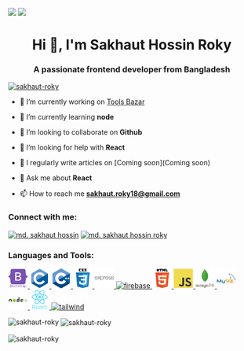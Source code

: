 ![](https://media-exp1.licdn.com/dms/image/D5616AQEoDbaIEpVBvA/profile-displaybackgroundimage-shrink_350_1400/0/1665491457431?e=1671062400&v=beta&t=hcBsZE_fNEzAqINx2JCnLwhkd7dxYOLDDbxQIQ3mEmk)
<img src="https://media-exp1.licdn.com/dms/image/D5616AQH6yht0fx4Nug/profile-displaybackgroundimage-shrink_350_1400/0/1665631985717?e=1671062400&v=beta&t=Bwa25cz7v09ix8RAgST0ep6ugravJ-g6TuIHWFYPNbg" />
<h1 align="center">Hi 👋, I'm Sakhaut Hossin Roky</h1>
<h3 align="center">A passionate frontend developer from Bangladesh</h3>

<p align="left"> <a href="https://github.com/ryo-ma/github-profile-trophy"><img src="https://github-profile-trophy.vercel.app/?username=sakhaut-roky" alt="sakhaut-roky" /></a> </p>

- 🔭 I’m currently working on [Tools Bazar](https://github.com/Sakhaut-Roky/tools-bazar-client)

- 🌱 I’m currently learning **node**

- 👯 I’m looking to collaborate on **Github**

- 🤝 I’m looking for help with **React**

- 📝 I regularly write articles on [Coming soon](Coming soon)

- 💬 Ask me about **React**

- 📫 How to reach me **sakhaut.roky18@gmail.com**

<h3 align="left">Connect with me:</h3>
<p align="left">
<a href="https://linkedin.com/in/md. sakhaut hossin" target="blank"><img align="center" src="https://raw.githubusercontent.com/rahuldkjain/github-profile-readme-generator/master/src/images/icons/Social/linked-in-alt.svg" alt="md. sakhaut hossin" height="30" width="40" /></a>
<a href="https://fb.com/md. sakhaut hossin roky" target="blank"><img align="center" src="https://raw.githubusercontent.com/rahuldkjain/github-profile-readme-generator/master/src/images/icons/Social/facebook.svg" alt="md. sakhaut hossin roky" height="30" width="40" /></a>
</p>

<h3 align="left">Languages and Tools:</h3>
<p align="left"> <a href="https://getbootstrap.com" target="_blank" rel="noreferrer"> <img src="https://raw.githubusercontent.com/devicons/devicon/master/icons/bootstrap/bootstrap-plain-wordmark.svg" alt="bootstrap" width="40" height="40"/> </a> <a href="https://www.cprogramming.com/" target="_blank" rel="noreferrer"> <img src="https://raw.githubusercontent.com/devicons/devicon/master/icons/c/c-original.svg" alt="c" width="40" height="40"/> </a> <a href="https://www.w3schools.com/cpp/" target="_blank" rel="noreferrer"> <img src="https://raw.githubusercontent.com/devicons/devicon/master/icons/cplusplus/cplusplus-original.svg" alt="cplusplus" width="40" height="40"/> </a> <a href="https://www.w3schools.com/css/" target="_blank" rel="noreferrer"> <img src="https://raw.githubusercontent.com/devicons/devicon/master/icons/css3/css3-original-wordmark.svg" alt="css3" width="40" height="40"/> </a> <a href="https://expressjs.com" target="_blank" rel="noreferrer"> <img src="https://raw.githubusercontent.com/devicons/devicon/master/icons/express/express-original-wordmark.svg" alt="express" width="40" height="40"/> </a> <a href="https://firebase.google.com/" target="_blank" rel="noreferrer"> <img src="https://www.vectorlogo.zone/logos/firebase/firebase-icon.svg" alt="firebase" width="40" height="40"/> </a> <a href="https://www.w3.org/html/" target="_blank" rel="noreferrer"> <img src="https://raw.githubusercontent.com/devicons/devicon/master/icons/html5/html5-original-wordmark.svg" alt="html5" width="40" height="40"/> </a> <a href="https://developer.mozilla.org/en-US/docs/Web/JavaScript" target="_blank" rel="noreferrer"> <img src="https://raw.githubusercontent.com/devicons/devicon/master/icons/javascript/javascript-original.svg" alt="javascript" width="40" height="40"/> </a> <a href="https://www.mongodb.com/" target="_blank" rel="noreferrer"> <img src="https://raw.githubusercontent.com/devicons/devicon/master/icons/mongodb/mongodb-original-wordmark.svg" alt="mongodb" width="40" height="40"/> </a> <a href="https://www.mysql.com/" target="_blank" rel="noreferrer"> <img src="https://raw.githubusercontent.com/devicons/devicon/master/icons/mysql/mysql-original-wordmark.svg" alt="mysql" width="40" height="40"/> </a> <a href="https://nodejs.org" target="_blank" rel="noreferrer"> <img src="https://raw.githubusercontent.com/devicons/devicon/master/icons/nodejs/nodejs-original-wordmark.svg" alt="nodejs" width="40" height="40"/> </a> <a href="https://reactjs.org/" target="_blank" rel="noreferrer"> <img src="https://raw.githubusercontent.com/devicons/devicon/master/icons/react/react-original-wordmark.svg" alt="react" width="40" height="40"/> </a> <a href="https://tailwindcss.com/" target="_blank" rel="noreferrer"> <img src="https://www.vectorlogo.zone/logos/tailwindcss/tailwindcss-icon.svg" alt="tailwind" width="40" height="40"/> </a> </p>

<p><img align="left" src="https://github-readme-stats.vercel.app/api/top-langs?username=sakhaut-roky&show_icons=true&locale=en&layout=compact" alt="sakhaut-roky" /></p>

<p>&nbsp;<img align="center" src="https://github-readme-stats.vercel.app/api?username=sakhaut-roky&show_icons=true&locale=en" alt="sakhaut-roky" /></p>

<p><img align="center" src="https://github-readme-streak-stats.herokuapp.com/?user=sakhaut-roky&" alt="sakhaut-roky" /></p>
